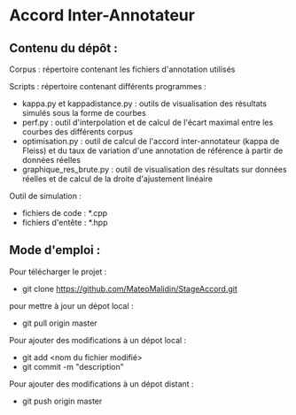 # Accord Inter-Annotateur

Contenu du dépôt :
------------------------------

Corpus : répertoire contenant les fichiers d'annotation utilisés

Scripts : répertoire contenant différents programmes :
- kappa.py et kappadistance.py : outils de visualisation des résultats simulés sous la forme de courbes
- perf.py : outil d'interpolation et de calcul de l'écart maximal entre les courbes des différents corpus
- optimisation.py : outil de calcul de l'accord inter-annotateur (kappa de Fleiss) et du taux de variation d'une annotation de référence à partir de données réelles
- graphique_res_brute.py : outil de visualisation des résultats sur données réelles et de calcul de la droite d'ajustement linéaire

Outil de simulation :
- fichiers de code : *.cpp
- fichiers d'entête : *.hpp

Mode d'emploi :
------------------------------

Pour télécharger le projet : 
  - git clone https://github.com/MateoMalidin/StageAccord.git

pour mettre à jour un dépot local :
  - git pull origin master

Pour ajouter des modifications à un dépot local : 
  - git add <nom du fichier modifié>
  - git commit -m "description"
  
Pour ajouter des modifications à un dépot distant : 
  - git push origin master
